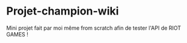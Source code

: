 # Projet-champion-wiki

Mini projet fait par moi même from scratch afin de tester l'API de RIOT GAMES ! 
